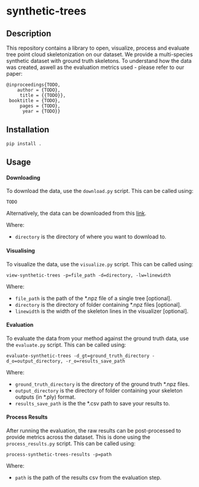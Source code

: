 # synthetic-trees

## Description
This repository contains a library to open, visualize, process and evaluate tree point cloud skeletonization on our dataset.
We provide a multi-species synthetic dataset with ground truth skeletons. To understand how the data was created, aswell as the evaluation metrics used - please refer to our paper:

```
@inproceedings{TODO,
    author = {TODO},
     title = {{TODO}},
 booktitle = {TODO},
     pages = {TODO},
      year = {TODO}}
```

## Installation

``` pip install . ```

## Usage 

#### Downloading

To download the data, use the `download.py` script. This can be called
using:

```
TODO
```

Alternatively, the data can be downloaded from this <a href="">link</a>.


Where: 
- `directory` is the directory of where you want to download to.

#### Visualising

To visualize the data, use the `visualize.py` script. This can be called using:
```
view-synthetic-trees -p=file_path -d=directory, -lw=linewidth
```

Where:
- `file_path` is the path of the *.npz file of a single tree [optional].
- `directory` is the directory of folder containing *.npz files [optional].
- `linewidth` is the width of the skeleton lines in the visualizer [optional].

#### Evaluation

To evaluate the data from your method against the ground truth data, use the `evaluate.py`
script. This can be called using: 
```
evaluate-synthetic-trees -d_gt=ground_truth_directory -d_o=output_directory, -r_o=results_save_path
```

Where:
- `ground_truth_directory` is the directory of the ground truth *.npz files.
- `output_directory` is the directory of folder containing your skeleton outputs (in *.ply) format.
- `results_save_path` is the the *.csv path to save your results to.

#### Process Results

After running the evaluation, the raw results can be post-processed to provide metrics across the dataset.
This is done using the `process_results.py` script. This can be called using:

```
process-synthetic-trees-results -p=path

```
Where:
- `path` is the path of the results csv from the evaluation step.
